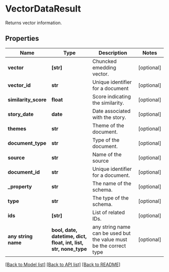 # VectorDataResult

Returns vector information.

## Properties
Name | Type | Description | Notes
------------ | ------------- | ------------- | -------------
**vector** | **[str]** | Chuncked emedding vector. | [optional] 
**vector_id** | **str** | Unique identifier for a document | [optional] 
**similarity_score** | **float** | Score indicating the similarity. | [optional] 
**story_date** | **date** | Date associated with the story. | [optional] 
**themes** | **str** | Theme of the document. | [optional] 
**document_type** | **str** | Type of the document. | [optional] 
**source** | **str** | Name of the source | [optional] 
**document_id** | **str** | Unique identifier for a document. | [optional] 
**_property** | **str** | The name of the schema. | [optional] 
**type** | **str** | The type of the schema. | [optional] 
**ids** | **[str]** | List of related IDs. | [optional] 
**any string name** | **bool, date, datetime, dict, float, int, list, str, none_type** | any string name can be used but the value must be the correct type | [optional]

[[Back to Model list]](../README.md#documentation-for-models) [[Back to API list]](../README.md#documentation-for-api-endpoints) [[Back to README]](../README.md)



